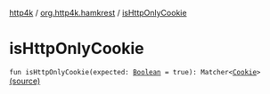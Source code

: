 [http4k](../index.md) / [org.http4k.hamkrest](index.md) / [isHttpOnlyCookie](./is-http-only-cookie.md)

# isHttpOnlyCookie

`fun isHttpOnlyCookie(expected: `[`Boolean`](https://kotlinlang.org/api/latest/jvm/stdlib/kotlin/-boolean/index.html)` = true): Matcher<`[`Cookie`](../org.http4k.core.cookie/-cookie/index.md)`>` [(source)](https://github.com/http4k/http4k/blob/master/http4k-testing-hamkrest/src/main/kotlin/org/http4k/hamkrest/cookie.kt#L19)